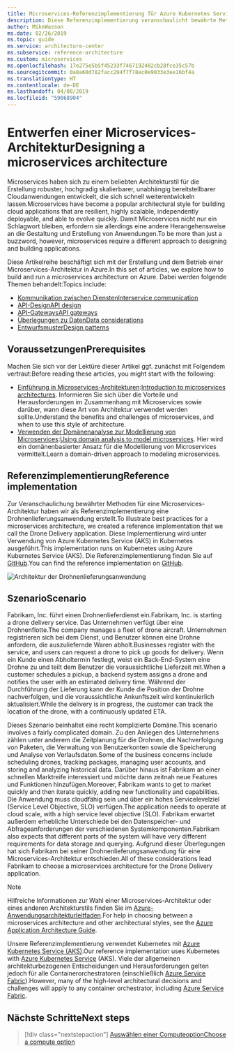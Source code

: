 ```yaml
---
title: Microservices-Referenzimplementierung für Azure Kubernetes Service
description: Diese Referenzimplementierung veranschaulicht bewährte Methoden für eine Microservices-Architektur.
author: MikeWasson
ms.date: 02/26/2019
ms.topic: guide
ms.service: architecture-center
ms.subservice: reference-architecture
ms.custom: microservices
ms.openlocfilehash: 17e275e5b5f45233f7467192402cb28fce35c57b
ms.sourcegitcommit: 0a8a60d782facc294f7f78ec0e9033e3ee16bf4a
ms.translationtype: HT
ms.contentlocale: de-DE
ms.lasthandoff: 04/08/2019
ms.locfileid: "59068904"
---
```

# <a name="designing-a-microservices-architecture"></a><span data-ttu-id="4b765-103">Entwerfen einer Microservices-Architektur</span><span class="sxs-lookup"><span data-stu-id="4b765-103">Designing a microservices architecture</span></span>

<span data-ttu-id="4b765-104">Microservices haben sich zu einem beliebten Architekturstil für die Erstellung robuster, hochgradig skalierbarer, unabhängig bereitstellbarer Cloudanwendungen entwickelt, die sich schnell weiterentwickeln lassen.</span><span class="sxs-lookup"><span data-stu-id="4b765-104">Microservices have become a popular architectural style for building cloud applications that are resilient, highly scalable, independently deployable, and able to evolve quickly.</span></span> <span data-ttu-id="4b765-105">Damit Microservices nicht nur ein Schlagwort bleiben, erfordern sie allerdings eine andere Herangehensweise an die Gestaltung und Erstellung von Anwendungen.</span><span class="sxs-lookup"><span data-stu-id="4b765-105">To be more than just a buzzword, however, microservices require a different approach to designing and building applications.</span></span>

<span data-ttu-id="4b765-106">Diese Artikelreihe beschäftigt sich mit der Erstellung und dem Betrieb einer Microservices-Architektur in Azure.</span><span class="sxs-lookup"><span data-stu-id="4b765-106">In this set of articles, we explore how to build and run a microservices architecture on Azure.</span></span> <span data-ttu-id="4b765-107">Dabei werden folgende Themen behandelt:</span><span class="sxs-lookup"><span data-stu-id="4b765-107">Topics include:</span></span>

- [<span data-ttu-id="4b765-108">Kommunikation zwischen Diensten</span><span class="sxs-lookup"><span data-stu-id="4b765-108">Interservice communication</span></span>](./interservice-communication.md)
- [<span data-ttu-id="4b765-109">API-Design</span><span class="sxs-lookup"><span data-stu-id="4b765-109">API design</span></span>](./api-design.md)
- [<span data-ttu-id="4b765-110">API-Gateways</span><span class="sxs-lookup"><span data-stu-id="4b765-110">API gateways</span></span>](./gateway.md)
- [<span data-ttu-id="4b765-111">Überlegungen zu Daten</span><span class="sxs-lookup"><span data-stu-id="4b765-111">Data considerations</span></span>](./data-considerations.md)
- [<span data-ttu-id="4b765-112">Entwurfsmuster</span><span class="sxs-lookup"><span data-stu-id="4b765-112">Design patterns</span></span>](./patterns.md)

## <a name="prerequisites"></a><span data-ttu-id="4b765-113">Voraussetzungen</span><span class="sxs-lookup"><span data-stu-id="4b765-113">Prerequisites</span></span>

<span data-ttu-id="4b765-114">Machen Sie sich vor der Lektüre dieser Artikel ggf. zunächst mit Folgendem vertraut:</span><span class="sxs-lookup"><span data-stu-id="4b765-114">Before reading these articles, you might start with the following:</span></span>

- <span data-ttu-id="4b765-115">[Einführung in Microservices-Architekturen](../introduction.md):</span><span class="sxs-lookup"><span data-stu-id="4b765-115">[Introduction to microservices architectures](../introduction.md).</span></span> <span data-ttu-id="4b765-116">Informieren Sie sich über die Vorteile und Herausforderungen im Zusammenhang mit Microservices sowie darüber, wann diese Art von Architektur verwendet werden sollte.</span><span class="sxs-lookup"><span data-stu-id="4b765-116">Understand the benefits and challenges of microservices, and when to use this style of architecture.</span></span>
- <span data-ttu-id="4b765-117">[Verwenden der Domänenanalyse zur Modellierung von Microservices](../model/domain-analysis.md):</span><span class="sxs-lookup"><span data-stu-id="4b765-117">[Using domain analysis to model microservices](../model/domain-analysis.md).</span></span> <span data-ttu-id="4b765-118">Hier wird ein domänenbasierter Ansatz für die Modellierung von Microservices vermittelt.</span><span class="sxs-lookup"><span data-stu-id="4b765-118">Learn a domain-driven approach to modeling microservices.</span></span>

## <a name="reference-implementation"></a><span data-ttu-id="4b765-119">Referenzimplementierung</span><span class="sxs-lookup"><span data-stu-id="4b765-119">Reference implementation</span></span>

<span data-ttu-id="4b765-120">Zur Veranschaulichung bewährter Methoden für eine Microservices-Architektur haben wir als Referenzimplementierung eine Drohnenlieferungsanwendung erstellt.</span><span class="sxs-lookup"><span data-stu-id="4b765-120">To illustrate best practices for a microservices architecture, we created a reference implementation that we call the Drone Delivery application.</span></span> <span data-ttu-id="4b765-121">Diese Implementierung wird unter Verwendung von Azure Kubernetes Service (AKS) in Kubernetes ausgeführt.</span><span class="sxs-lookup"><span data-stu-id="4b765-121">This implementation runs on Kubernetes using Azure Kubernetes Service (AKS).</span></span> <span data-ttu-id="4b765-122">Die Referenzimplementierung finden Sie auf [GitHub][drone-ri].</span><span class="sxs-lookup"><span data-stu-id="4b765-122">You can find the reference implementation on [GitHub][drone-ri].</span></span>

![Architektur der Drohnenlieferungsanwendung](../images/drone-delivery.png)

## <a name="scenario"></a><span data-ttu-id="4b765-124">Szenario</span><span class="sxs-lookup"><span data-stu-id="4b765-124">Scenario</span></span>

<span data-ttu-id="4b765-125">Fabrikam, Inc. führt einen Drohnenlieferdienst ein.</span><span class="sxs-lookup"><span data-stu-id="4b765-125">Fabrikam, Inc. is starting a drone delivery service.</span></span> <span data-ttu-id="4b765-126">Das Unternehmen verfügt über eine Drohnenflotte.</span><span class="sxs-lookup"><span data-stu-id="4b765-126">The company manages a fleet of drone aircraft.</span></span> <span data-ttu-id="4b765-127">Unternehmen registrieren sich bei dem Dienst, und Benutzer können eine Drohne anfordern, die auszuliefernde Waren abholt.</span><span class="sxs-lookup"><span data-stu-id="4b765-127">Businesses register with the service, and users can request a drone to pick up goods for delivery.</span></span> <span data-ttu-id="4b765-128">Wenn ein Kunde einen Abholtermin festlegt, weist ein Back-End-System eine Drohne zu und teilt dem Benutzer die voraussichtliche Lieferzeit mit.</span><span class="sxs-lookup"><span data-stu-id="4b765-128">When a customer schedules a pickup, a backend system assigns a drone and notifies the user with an estimated delivery time.</span></span> <span data-ttu-id="4b765-129">Während der Durchführung der Lieferung kann der Kunde die Position der Drohne nachverfolgen, und die voraussichtliche Ankunftszeit wird kontinuierlich aktualisiert.</span><span class="sxs-lookup"><span data-stu-id="4b765-129">While the delivery is in progress, the customer can track the location of the drone, with a continuously updated ETA.</span></span>

<span data-ttu-id="4b765-130">Dieses Szenario beinhaltet eine recht komplizierte Domäne.</span><span class="sxs-lookup"><span data-stu-id="4b765-130">This scenario involves a fairly complicated domain.</span></span> <span data-ttu-id="4b765-131">Zu den Anliegen des Unternehmens zählen unter anderem die Zeitplanung für die Drohnen, die Nachverfolgung von Paketen, die Verwaltung von Benutzerkonten sowie die Speicherung und Analyse von Verlaufsdaten.</span><span class="sxs-lookup"><span data-stu-id="4b765-131">Some of the business concerns include scheduling drones, tracking packages, managing user accounts, and storing and analyzing historical data.</span></span> <span data-ttu-id="4b765-132">Darüber hinaus ist Fabrikam an einer schnellen Marktreife interessiert und möchte dann zeitnah neue Features und Funktionen hinzufügen.</span><span class="sxs-lookup"><span data-stu-id="4b765-132">Moreover, Fabrikam wants to get to market quickly and then iterate quickly, adding new functionality and capabilities.</span></span> <span data-ttu-id="4b765-133">Die Anwendung muss cloudfähig sein und über ein hohes Servicelevelziel (Service Level Objective, SLO) verfügen.</span><span class="sxs-lookup"><span data-stu-id="4b765-133">The application needs to operate at cloud scale, with a high service level objective (SLO).</span></span> <span data-ttu-id="4b765-134">Fabrikam erwartet außerdem erhebliche Unterschiede bei den Datenspeicher- und Abfrageanforderungen der verschiedenen Systemkomponenten.</span><span class="sxs-lookup"><span data-stu-id="4b765-134">Fabrikam also expects that different parts of the system will have very different requirements for data storage and querying.</span></span> <span data-ttu-id="4b765-135">Aufgrund dieser Überlegungen hat sich Fabrikam bei seiner Drohnenlieferungsanwendung für eine Microservices-Architektur entschieden.</span><span class="sxs-lookup"><span data-stu-id="4b765-135">All of these considerations lead Fabrikam to choose a microservices architecture for the Drone Delivery application.</span></span>

> [!NOTE]
> <span data-ttu-id="4b765-136">Hilfreiche Informationen zur Wahl einer Microservices-Architektur oder eines anderen Architekturstils finden Sie im [Azure-Anwendungsarchitekturleitfaden](../../guide/index.md).</span><span class="sxs-lookup"><span data-stu-id="4b765-136">For help in choosing between a microservices architecture and other architectural styles, see the [Azure Application Architecture Guide](../../guide/index.md).</span></span>

<span data-ttu-id="4b765-137">Unsere Referenzimplementierung verwendet Kubernetes mit [Azure Kubernetes Service (AKS)](/azure/aks/).</span><span class="sxs-lookup"><span data-stu-id="4b765-137">Our reference implementation uses Kubernetes with [Azure Kubernetes Service](/azure/aks/) (AKS).</span></span> <span data-ttu-id="4b765-138">Viele der allgemeinen architekturbezogenen Entscheidungen und Herausforderungen gelten jedoch für alle Containerorchestratoren (einschließlich [Azure Service Fabric](/azure/service-fabric/)).</span><span class="sxs-lookup"><span data-stu-id="4b765-138">However, many of the high-level architectural decisions and challenges will apply to any container orchestrator, including [Azure Service Fabric](/azure/service-fabric/).</span></span>

<!-- links -->

[drone-ri]: https://github.com/mspnp/microservices-reference-implementation/tree/v0.1.0-orig

## <a name="next-steps"></a><span data-ttu-id="4b765-139">Nächste Schritte</span><span class="sxs-lookup"><span data-stu-id="4b765-139">Next steps</span></span>

> [!div class="nextstepaction"]
> [<span data-ttu-id="4b765-140">Auswählen einer Computeoption</span><span class="sxs-lookup"><span data-stu-id="4b765-140">Choose a compute option</span></span>](./compute-options.md)